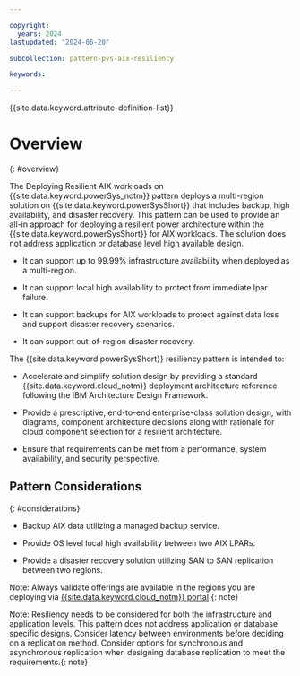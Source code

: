 ```yaml
---

copyright:
  years: 2024
lastupdated: "2024-06-20"

subcollection: pattern-pvs-aix-resiliency

keywords:

---
```


{{site.data.keyword.attribute-definition-list}}

# Overview
{: #overview}


The Deploying Resilient AIX workloads on {{site.data.keyword.powerSys_notm}} pattern deploys a multi-region solution on {{site.data.keyword.powerSysShort}} that includes backup, high availability, and disaster recovery. This pattern can be used to provide an all-in approach for deploying a resilient power architecture within the {{site.data.keyword.powerSysShort}} for AIX workloads. The solution does not address application or database level high available design.

- It can support up to 99.99% infrastructure availability when deployed as a multi-region.

- It can support local high availability to protect from immediate lpar failure.

- It can support backups for AIX workloads to protect against data loss and support disaster recovery scenarios.

- It can support out-of-region disaster recovery.

The {{site.data.keyword.powerSysShort}} resiliency pattern is intended to:

- Accelerate and simplify solution design by providing a standard {{site.data.keyword.cloud_notm}} deployment architecture reference following the IBM Architecture Design Framework.

- Provide a prescriptive, end-to-end enterprise-class solution design, with diagrams, component architecture decisions along with rationale for cloud component selection for a resilient architecture.

- Ensure that requirements can be met from a performance, system availability, and security perspective.


## Pattern Considerations
{: #considerations}

- Backup AIX data utilizing a managed backup service.

- Provide OS level local high availability between two AIX LPARs.

- Provide a disaster recovery solution utilizing SAN to SAN replication between two regions.

Note: Always validate offerings are available in the regions you are deploying via [{{site.data.keyword.cloud_notm}} portal](https://cloud.ibm.com/login).{: note}

Note: Resiliency needs to be considered for both the infrastructure and application levels. This pattern does not address application or database specific designs. Consider latency between environments before deciding on a replication method. Consider options for synchronous and asynchronous replication when designing database replication to meet the requirements.{: note}




